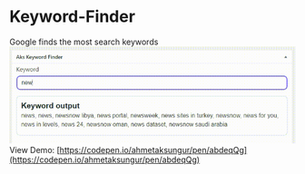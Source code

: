 # Keyword-Finder
Google finds the most search keywords
![Keyword-Finder](https://github.com/Ahmetaksungur/Keyword-Finder/blob/master/aks-keyword-finder.gif?raw=true)
View Demo: [https://codepen.io/ahmetaksungur/pen/abdeqQg](https://codepen.io/ahmetaksungur/pen/abdeqQg)

